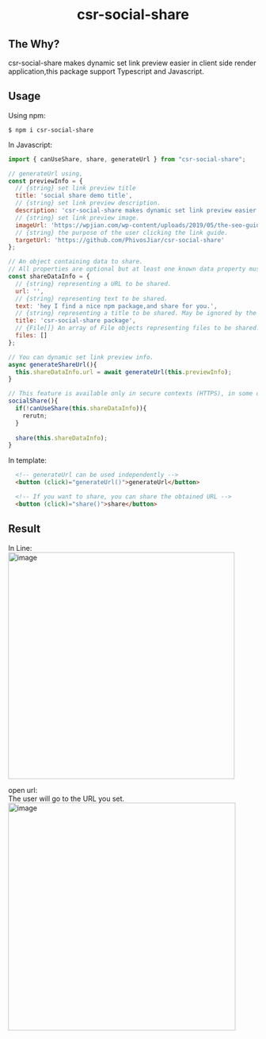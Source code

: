 <h1 align="center">csr-social-share</h1>

## The Why?
csr-social-share makes dynamic set link preview easier in client side render application,this package support Typescript and Javascript.

## Usage
Using npm:

```shell
$ npm i csr-social-share
```

In Javascript:
```javascript
import { canUseShare, share, generateUrl } from "csr-social-share";

// generateUrl using,
const previewInfo = {
  // {string} set link preview title
  title: 'social share demo title', 
  // {string} set link preview description.
  description: 'csr-social-share makes dynamic set link preview easier in client side render application.',
  // {string} set link preview image.
  imageUrl: 'https://wpjian.com/wp-content/uploads/2019/05/the-seo-guide-to-angular-760x400.png',
  // {string} the purpose of the user clicking the link guide.
  targetUrl: 'https://github.com/PhivosJiar/csr-social-share' 
};

// An object containing data to share.
// All properties are optional but at least one known data property must be specified.
const shareDataInfo = {
  // {string} representing a URL to be shared.
  url: '', 
  // {string} representing text to be shared.
  text: 'hey I find a nice npm package,and share for you.',
  // {string} representing a title to be shared. May be ignored by the target.
  title: 'csr-social-share package',
  // {File[]} An array of File objects representing files to be shared.
  files: [] 
};

// You can dynamic set link preview info.
async generateShareUrl(){
  this.shareDataInfo.url = await generateUrl(this.previewInfo);
}

// This feature is available only in secure contexts (HTTPS), in some or all supporting browsers.
socialShare(){
  if(!canUseShare(this.shareDataInfo)){
    rerutn;
  }
  
  share(this.shareDataInfo);
}
```

In template:
``` html 
  <!-- generateUrl can be used independently -->
  <button (click)="generateUrl()">generateUrl</button>

  <!-- If you want to share, you can share the obtained URL -->
  <button (click)="share()">share</button>
```

## Result

In Line:<br>
<img width="457" alt="image" src="https://user-images.githubusercontent.com/59075881/161602175-50ea2e99-0553-48ac-88a8-b4dbf6fa892a.png"><br>

open url:<br>
The user will go to the URL you set. <br>
<img width="459" alt="image" src="https://user-images.githubusercontent.com/59075881/161602622-61182ac1-73e3-403c-a58c-4ab85af0a750.png">

